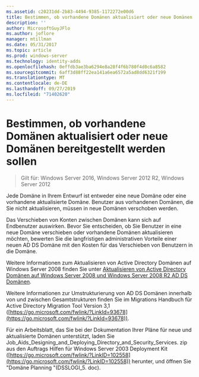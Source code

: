 ```yaml
---
ms.assetid: c20231dd-2b83-4494-9385-1172272e00d6
title: Bestimmen, ob vorhandene Domänen aktualisiert oder neue Domänen bereitgestellt werden sollen
description: ''
author: MicrosoftGuyJFlo
ms.author: joflore
manager: mtillman
ms.date: 05/31/2017
ms.topic: article
ms.prod: windows-server
ms.technology: identity-adds
ms.openlocfilehash: 0effdb3ae3ba6294e8a28f4f6b780f4d0c6a8582
ms.sourcegitcommit: 6aff3d88ff22ea141a6ea6572a5ad8dd6321f199
ms.translationtype: MT
ms.contentlocale: de-DE
ms.lasthandoff: 09/27/2019
ms.locfileid: "71402620"
---
```

# <a name="determining-whether-to-upgrade-existing-domains-or-deploy-new-domains"></a>Bestimmen, ob vorhandene Domänen aktualisiert oder neue Domänen bereitgestellt werden sollen

>Gilt für: Windows Server 2016, Windows Server 2012 R2, Windows Server 2012

Jede Domäne in Ihrem Entwurf ist entweder eine neue Domäne oder eine vorhandene aktualisierte Domäne. Benutzer aus vorhandenen Domänen, die Sie nicht aktualisieren, müssen in neue Domänen verschoben werden.  
  
Das Verschieben von Konten zwischen Domänen kann sich auf Endbenutzer auswirken. Bevor Sie entscheiden, ob Sie Benutzer in eine neue Domäne verschieben oder vorhandene Domänen aktualisieren möchten, bewerten Sie die langfristigen administrativen Vorteile einer neuen AD DS Domäne mit den Kosten für das Verschieben von Benutzern in die Domäne.  
  
Weitere Informationen zum Aktualisieren von Active Directory Domänen auf Windows Server 2008 finden Sie unter [Aktualisieren von Active Directory Domänen auf Windows Server 2008 und Windows Server 2008 R2 AD DS Domänen](https://technet.microsoft.com/library/cc731188.aspx).  
  
Weitere Informationen zur Umstrukturierung von AD DS Domänen innerhalb von und zwischen Gesamtstrukturen finden Sie im Migrations Handbuch für Active Directory Migration Tool Version 3,1 ([https://go.microsoft.com/fwlink/?LinkId=93678](https://go.microsoft.com/fwlink/?LinkId=93678)).  
  
Für ein Arbeitsblatt, das Sie bei der Dokumentation Ihrer Pläne für neue und aktualisierte Domänen unterstützt, laden Sie Job_Aids_Designing_and_Deploying_Directory_and_Security_Services. zip aus den Auftrags Hilfen für Windows Server 2003 Deployment Kit ([https://go.microsoft.com/fwlink/?LinkID=102558](https://go.microsoft.com/fwlink/?LinkID=102558)) herunter, und öffnen Sie "Domäne Planning "(DSSLOGI_5. doc).  
  


